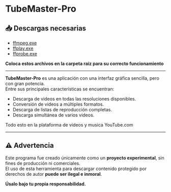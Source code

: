 # TubeMaster-Pro

## 📥 Descargas necesarias

- [ffmpeg.exe](https://github.com/AngelSPerez/TubeMaster-Pro/releases/download/v1/ffmpeg.exe)
- [ffplay.exe](https://github.com/AngelSPerez/TubeMaster-Pro/releases/download/v1/ffplay.exe)
- [ffprobe.exe](https://github.com/AngelSPerez/TubeMaster-Pro/releases/download/v1/ffprobe.exe)

**Coloca estos archivos en la carpeta raiz para su correcto funcionamiento**

---

**TubeMaster-Pro** es una aplicación con una interfaz gráfica sencilla, pero con gran potencia.  
Entre sus principales características se encuentran:

- Descarga de videos en todas las resoluciones disponibles.  
- Conversión de videos a múltiples formatos.  
- Descarga de listas de reproducción completas.  
- Descarga simultánea de varios videos.  

Todo esto en la plataforma de videos y musica YouTube.com

---

## ⚠️ Advertencia

Este programa fue creado únicamente como un **proyecto experimental**, sin fines de producción ni comerciales.  
El uso de esta herramienta para descargar contenido protegido por derechos de autor **puede ser ilegal e inmoral**.  

**Úsalo bajo tu propia responsabilidad.**

